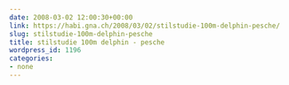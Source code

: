 ```yaml
---
date: 2008-03-02 12:00:30+00:00
link: https://habi.gna.ch/2008/03/02/stilstudie-100m-delphin-pesche/
slug: stilstudie-100m-delphin-pesche
title: stilstudie 100m delphin - pesche
wordpress_id: 1196
categories:
- none
---
```



